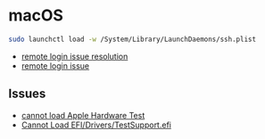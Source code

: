 # macOS

```sh
sudo launchctl load -w /System/Library/LaunchDaemons/ssh.plist
```

- [remote login issue resolution](https://apple.stackexchange.com/questions/442379/cant-enable-ssh-on-catalina-system-preferences-keeps-saying-remote-login-sta/442380#442380)
- [remote login issue](https://discussions.apple.com/thread/253932000?sortBy=rank)

## Issues

- [cannot load Apple Hardware Test](https://www.ifixit.com/Answers/View/568059/MacBook+Pro+2013+-+cannot+load+Apple+Hardware+Test?srsltid=AfmBOorH5rUEQU_-yAF3-EgqSnhgfti7dtIzgtAQAs833KsC88ll50RG)
- [Cannot Load EFI/Drivers/TestSupport.efi](https://discussions.apple.com/thread/251798012?sortBy=rank)
